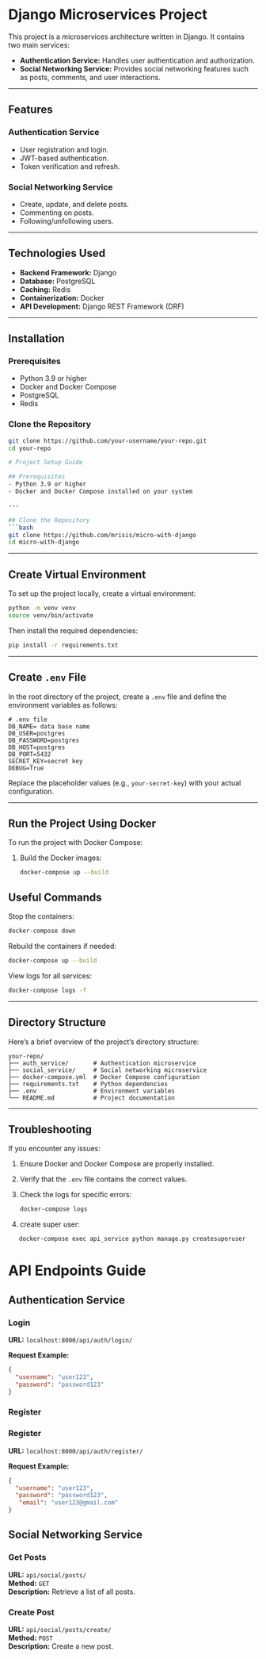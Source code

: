 # Django Microservices Project

This project is a microservices architecture written in Django. It contains two main services:
- **Authentication Service:** Handles user authentication and authorization.
- **Social Networking Service:** Provides social networking features such as posts, comments, and user interactions.

---

## Features
### Authentication Service
- User registration and login.
- JWT-based authentication.
- Token verification and refresh.

### Social Networking Service
- Create, update, and delete posts.
- Commenting on posts.
- Following/unfollowing users.

---

## Technologies Used
- **Backend Framework:** Django
- **Database:** PostgreSQL
- **Caching:** Redis
- **Containerization:** Docker
- **API Development:** Django REST Framework (DRF)

---

## Installation

### Prerequisites
- Python 3.9 or higher
- Docker and Docker Compose
- PostgreSQL
- Redis

### Clone the Repository
```bash
git clone https://github.com/your-username/your-repo.git
cd your-repo

# Project Setup Guide

## Prerequisites
- Python 3.9 or higher
- Docker and Docker Compose installed on your system

---

## Clone the Repository
```bash
git clone https://github.com/mrisis/micro-with-django
cd micro-with-django
```

---

## Create Virtual Environment
To set up the project locally, create a virtual environment:
```bash
python -m venv venv
source venv/bin/activate
```

Then install the required dependencies:
```bash
pip install -r requirements.txt
```

---

## Create `.env` File
In the root directory of the project, create a `.env` file and define the environment variables as follows:

```plaintext
# .env file
DB_NAME= data base name
DB_USER=postgres
DB_PASSWORD=postgres
DB_HOST=postgres
DB_PORT=5432
SECRET_KEY=secret key
DEBUG=True
```

Replace the placeholder values (e.g., `your-secret-key`) with your actual configuration.

---

## Run the Project Using Docker
To run the project with Docker Compose:

1. Build the Docker images:
    ```bash
    docker-compose up --build
    ```


## Useful Commands
Stop the containers:
```bash
docker-compose down
```

Rebuild the containers if needed:
```bash
docker-compose up --build
```

View logs for all services:
```bash
docker-compose logs -f
```

---

## Directory Structure
Here’s a brief overview of the project’s directory structure:

```plaintext
your-repo/
├── auth_service/       # Authentication microservice
├── social_service/     # Social networking microservice
├── docker-compose.yml  # Docker Compose configuration
├── requirements.txt    # Python dependencies
├── .env                # Environment variables
└── README.md           # Project documentation
```

---

## Troubleshooting
If you encounter any issues:

1. Ensure Docker and Docker Compose are properly installed.
2. Verify that the `.env` file contains the correct values.
3. Check the logs for specific errors:
    ```bash
    docker-compose logs
    ```

4. create super user:
```bash
   docker-compose exec api_service python manage.py createsuperuser

```

# API Endpoints Guide

## Authentication Service 

### Login
**URL:** `localhost:8000/api/auth/login/`  
  

**Request Example:**
```json
{
  "username": "user123",
  "password": "password123"
}
```

### Register


### Register
**URL:** `localhost:8000/api/auth/register/`  
  

**Request Example:**
```json
{
  "username": "user123",
  "password": "password123",
   "email": "user123@gmail.com"
}
```







## Social Networking Service 

### Get Posts
**URL:** `api/social/posts/`  
**Method:** `GET`  
**Description:** Retrieve a list of all posts.  


### Create Post
**URL:** `api/social/posts/create/`  
**Method:** `POST`  
**Description:** Create a new post.  

